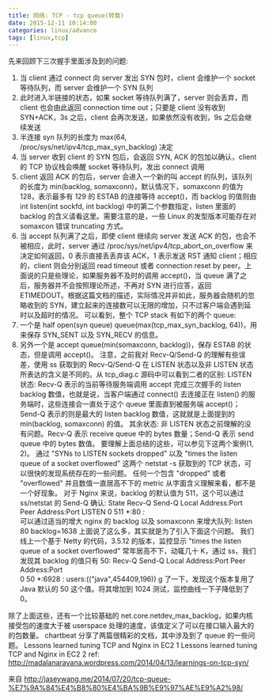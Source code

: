```yaml
---
title: 网络: TCP - tcp queue(转载)
date: 2015-12-11 10:14:00
categories: linux/advance
tags: [linux,tcp]
---
```


先来回顾下三次握手里面涉及到的问题:
1. 当 client 通过 connect 向 server 发出 SYN 包时，client 会维护一个 socket 等待队列，而 server 会维护一个 SYN 队列
2. 此时进入半链接的状态，如果 socket 等待队列满了，server 则会丢弃，而 client 也会由此返回 connection time out；只要是 client 没有收到 SYN+ACK，3s 之后，client 会再次发送，如果依然没有收到，9s 之后会继续发送
3. 半连接 syn 队列的长度为 max(64, /proc/sys/net/ipv4/tcp_max_syn_backlog)  决定
4. 当 server 收到 client 的 SYN 包后，会返回 SYN, ACK 的包加以确认，client 的 TCP 协议栈会唤醒 socket 等待队列，发出 connect 调用
5. client 返回 ACK 的包后，server 会进入一个新的叫 accept 的队列，该队列的长度为 min(backlog, somaxconn)，默认情况下，somaxconn 的值为 128，表示最多有 129 的 ESTAB 的连接等待 accept()，而 backlog 的值则由 int listen(int sockfd, int backlog) 中的第二个参数指定，listen 里面的 backlog 的含义请看这里。需要注意的是，一些 Linux 的发型版本可能存在对 somaxcon 错误 truncating 方式。
6. 当 accept 队列满了之后，即使 client 继续向 server 发送 ACK 的包，也会不被相应，此时，server 通过 /proc/sys/net/ipv4/tcp_abort_on_overflow 来决定如何返回，0 表示直接丢丢弃该 ACK，1 表示发送 RST 通知 client；相应的，client 则会分别返回 read timeout 或者 connection reset by peer。上面说的只是些理论，如果服务器不及时的调用 accept()，当 queue 满了之后，服务器并不会按照理论所述，不再对 SYN 进行应答，返回 ETIMEDOUT。根据这篇文档的描述，实际情况并非如此，服务器会随机的忽略收到的 SYN，建立起来的连接数可以无限的增加，只不过客户端会遇到延时以及超时的情况。
可以看到，整个 TCP stack 有如下的两个 queue:
1. 一个是 half open(syn queue) queue(max(tcp_max_syn_backlog, 64))，用来保存 SYN_SENT 以及 SYN_RECV 的信息。
2. 另外一个是 accept queue(min(somaxconn, backlog))，保存 ESTAB 的状态，但是调用 accept()。
注意，之前我对 Recv-Q/Send-Q 的理解有些误差，使用 ss 获取到的 Recv-Q/Send-Q 在 LISTEN 状态以及非 LISTEN 状态所表达的含义是不同的。从 tcp_diag.c 源码中可以看到二者的区别:
LISTEN 状态: Recv-Q 表示的当前等待服务端调用 accept 完成三次握手的 listen backlog 数值，也就是说，当客户端通过 connect() 去连接正在 listen() 的服务端时，这些连接会一直处于这个 queue 里面直到被服务端 accept()；Send-Q 表示的则是最大的 listen backlog 数值，这就就是上面提到的 min(backlog, somaxconn) 的值。
其余状态: 非 LISTEN 状态之前理解的没有问题。Recv-Q 表示 receive queue 中的 bytes 数量；Send-Q 表示 send queue 中的 bytes 数值。
要理解上面总结的这些，可以参见下这两个案例(1, 2)。 
通过 "SYNs to LISTEN sockets dropped" 以及 "times the listen queue of a socket overflowed" 这两个 netstat -s 获取到的 TCP 状态，可以很快的发现系统存在的一些问题。
任何一个包含 "dropped" 或者 "overflowed" 并且数值一直居高不下的 metric 从字面含义理解来看，都不是一个好现象。
对于 Nginx 来说，backlog 的默认值为 511，这个可以通过 ss/netstat 的 Send-Q 确认:
State      Recv-Q Send-Q        Local Address:Port          Peer Address:Port
LISTEN     0      511                       *:80                       *:*     
可以通过适当的增大 nginx 的 backlog 以及 somaxconn 来增大队列:
listen 80 backlog=1638
上面说了这么多，其实就是为了引入下面这个问题。
我们线上一个基于 Netty 的代码，3.5.12 的版本，监控显示 "times the listen queue of a socket overflowed" 常年居高不下，动辄几十 K，通过 ss，我们发现其 backlog 的值只有 50:
Recv-Q Send-Q           Local Address:Port               Peer Address:Port   
0      50                           *:6928                          *:*        users:(("java",454409,196))
g 了一下，发现这个版本复用了 Java 默认的 50 这个值。将其增加到 1024 测试，监控曲线一下子降低到了 0。

除了上面这些，还有一个比较基础的 net.core.netdev_max_backlog，如果内核接受包的速度大于被 userspace 处理的速度，该值定义了可以在接口输入最大的的包数量。
chartbeat 分享了两篇很精彩的文档，其中涉及到了 queue 的一些问题。
Lessons learned tuning TCP and Nginx in EC2 1 
Lessons learned tuning TCP and Nginx in EC2 2
ref:
http://madalanarayana.wordpress.com/2014/04/13/learnings-on-tcp-syn/
 
来自 <http://jaseywang.me/2014/07/20/tcp-queue-%E7%9A%84%E4%B8%80%E4%BA%9B%E9%97%AE%E9%A2%98/> 
 
